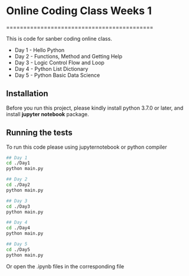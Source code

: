 # Online Coding Class Weeks 1

===========================================

This is code for sanber coding online class.

- Day 1 - Hello Python
- Day 2 - Functions, Method and Getting Help
- Day 3 - Logic Control Flow and Loop
- Day 4 - Python List Dictionary
- Day 5 - Python Basic Data Science

## Installation

Before you run this project, please kindly install python 3.7.0 or later, and install **jupyter notebook** package.

## Running the tests

To run this code please using jupyternotebook or python compiler

```Bash
## Day 1
cd ./Day1
python main.py

## Day 2
cd ./Day2
python main.py

## Day 3
cd ./Day3
python main.py

## Day 4
cd ./Day4
python main.py

## Day 5
cd ./Day5
python main.py
```

Or open the .ipynb files in the corresponding file
